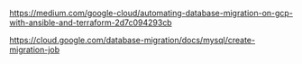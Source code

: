 https://medium.com/google-cloud/automating-database-migration-on-gcp-with-ansible-and-terraform-2d7c094293cb

https://cloud.google.com/database-migration/docs/mysql/create-migration-job
